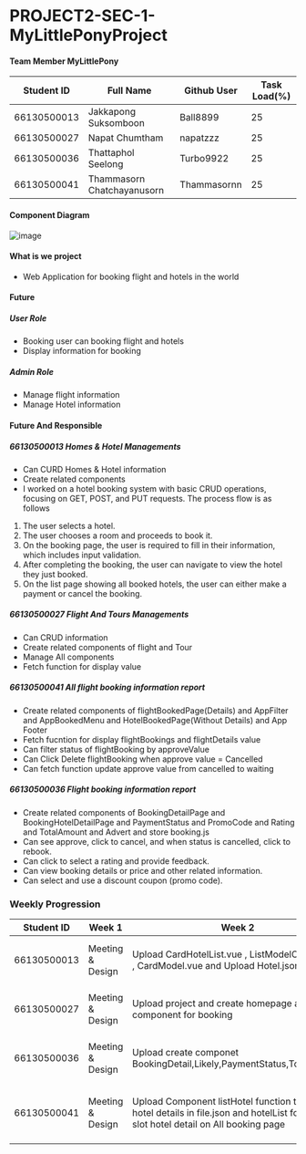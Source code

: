 # PROJECT2-SEC-1-MyLittlePonyProject

#### Team Member MyLittlePony

| Student ID  | Full Name | Github User  | Task Load(%) |
|---|---|---|---|
| 66130500013   | Jakkapong Suksomboon   | Ball8899  |  25 |
| 66130500027 | Napat Chumtham   |  napatzzz |  25 |
| 66130500036  | Thattaphol Seelong   |  Turbo9922 | 25 |
| 66130500041  |  Thammasorn Chatchayanusorn  | Thammasornn |  25 |

#### Component Diagram
![image](https://github.com/user-attachments/assets/bb5fd913-1876-42e2-a6a5-a163e2347665)





#### What is we project 
- Web Application for booking flight and hotels in the world 

#### Future 
##### User Role
- Booking user can booking flight and hotels
- Display information for booking

##### Admin Role
- Manage flight information
- Manage Hotel information



#### Future And Responsible

##### 66130500013 Homes & Hotel Managements
- Can CURD Homes & Hotel information
- Create related components
- I worked on a hotel booking system with basic CRUD operations, focusing on GET, POST, and PUT requests. The process flow is as follows
 1. The user selects a hotel.
 2. The user chooses a room and proceeds to book it.
 3. On the booking page, the user is required to fill in their information, which includes input validation.
 4. After completing the booking, the user can navigate to view the hotel they just booked.
 5. On the list page showing all booked hotels, the user can either make a payment or cancel the booking.

##### 66130500027 Flight And Tours Managements
- Can CRUD  information
- Create related components of flight and Tour
- Manage All components
- Fetch function for display value

##### 66130500041 All flight booking information report
- Create related components of flightBookedPage(Details) and AppFilter and AppBookedMenu and HotelBookedPage(Without Details) and App Footer
- Fetch fucntion for display flightBookings and flightDetails value
- Can filter status of flightBooking by approveValue
- Can Click Delete flightBooking when approve value = Cancelled
- Can fetch function update approve value from cancelled to waiting
##### 66130500036 Flight booking information report
-  Create related components of BookingDetailPage and BookingHotelDetailPage and PaymentStatus and PromoCode and Rating and TotalAmount and  Advert and store booking.js
-  Can see approve, click to cancel, and when status is cancelled, click to rebook.
-  Can click to select a rating and provide feedback.
-  Can view booking details or price and other related information.
-  Can select and use a discount coupon (promo code).


### Weekly Progression

  | Student ID  | Week 1 | Week 2  | Week 3 | Week 4 | Week 5
|---|---|---|---|---|---|
| 66130500013   | Meeting & Design | Upload CardHotelList.vue , ListModelOfHotel.vue , CardModel.vue and Upload Hotel.json for test | create Fetch data of Hotels and fix Responsive|    add view-router and create BookingHotel , create List Room , add Hotels data to db.json| Upload Search hotel , and List Search Hotel ,and upload photo, the last update getHotelById in fetchUtils |
| 66130500027 | Meeting & Design  | Upload project and create homepage and component for booking |  update FlightList for display fights and update booking for send data to fetch for query flights | update fucntion process post flight booking to backend| update work flow for reserve ticket and validation data input from user and add function display ticket type round trip |
| 66130500036  | Meeting & Design |  Upload create componet BookingDetail,Likely,PaymentStatus,TotalAmount  |  Upload  BookDetail and add FligthDetail,function BookingDetail and Likely create component Advert   |   update function BookingDetail , PromoCode, TotalAmount,BookingHotelDetail | update store booking and feach BookingDetail,BookingHotelDeatail
| 66130500041  | Meeting & Design | Upload Component listHotel function to loop hotel details in file.json and hotelList for scoped slot hotel detail on All booking page  | Update List flight model(filterFlightBooked) Menu for Booked Page | re design BookedPage from week 3 and fetch flightBooking from db.json and get flight from flightBooking to fetch flightDetails add FooterComp | Add Delete flightBooking function and Help 013 do HotelBookedPage and help 036 add fetch function update approve from cancelled to waiting
